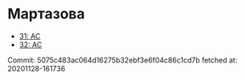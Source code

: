 # Мартазова
- [31: AC](31.md)
- [32: AC](32.md)

Commit: 5075c483ac064d16275b32ebf3e6f04c86c1cd7b
 fetched at: 20201128-161736
